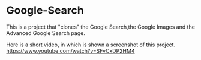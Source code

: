 # Google-Search
This is a project that "clones" the Google Search,the Google Images and the Advanced Google Search page.


Here is a short video, in which is shown a screenshot of this project.
https://www.youtube.com/watch?v=SFvCxDP2HM4
